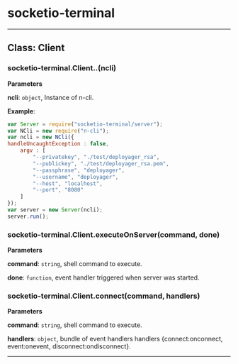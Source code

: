 # socketio-terminal





* * *

## Class: Client


### socketio-terminal.Client..(ncli) 

**Parameters**

**ncli**: `object`, Instance of n-cli.


**Example**:
```js
var Server = require("socketio-terminal/server");
var NCli = new require("n-cli");
var ncli = new NCli({ 
handleUncaughtException : false,
	argv : [
		"--privatekey", "./test/deployager_rsa", 
		"--publickey", "./test/deployager_rsa.pem", 
		"--passphrase", "deployager", 
		"--username", "deployager", 
		"--host", "localhost", 
		"--port", "8080"	 
	]
});
var server = new Server(ncli);
server.run(); 
```

### socketio-terminal.Client.executeOnServer(command, done) 

**Parameters**

**command**: `string`, shell command to execute.

**done**: `function`, event handler triggered when server was started.


### socketio-terminal.Client.connect(command, handlers) 

**Parameters**

**command**: `string`, shell command to execute.

**handlers**: `object`, bundle of event handlers handlers {connect:onconnect, event:onevent, disconnect:ondisconnect}.




* * *










